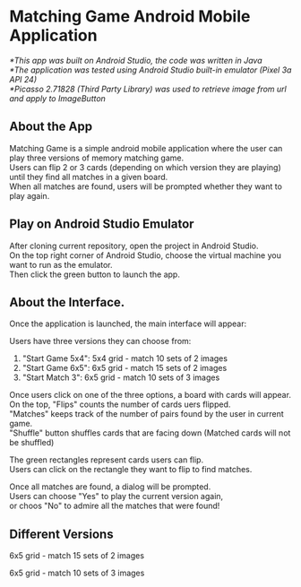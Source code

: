 # Matching Game Android Mobile Application

_*This app was built on Android Studio, the code was written in Java_  
_*The application was tested using Android Studio built-in emulator (Pixel 3a API 24)_  
_*Picasso 2.71828 (Third Party Library) was used to retrieve image from url and apply to ImageButton_  

## About the App

Matching Game is a simple android mobile application where the user can play three versions of memory matching game.  
Users can flip 2 or 3 cards (depending on which version they are playing) until they find all matches in a given board.  
When all matches are found, users will be prompted whether they want to play again.  

## Play on Android Studio Emulator

After cloning current repository, open the project in Android Studio.  
On the top right corner of Android Studio, choose the virtual machine you want to run as the emulator.  
Then click the green button to launch the app.  

## About the Interface.

Once the application is launched, the main interface will appear:

Users have three versions they can choose from:
1. "Start Game 5x4": 5x4 grid - match 10 sets of 2 images
2. "Start Game 6x5": 6x5 grid - match 15 sets of 2 images
3. "Start Match 3": 6x5 grid - match 10 sets of 3 images

Once users click on one of the three options, a board with cards will appear.  
On the top, "Flips" counts the number of cards uers flipped.  
"Matches" keeps track of the number of pairs found by the user in current game.  
"Shuffle" button shuffles cards that are facing down (Matched cards will not be shuffled)  
  
The green rectangles represent cards users can flip.  
Users can click on the rectangle they want to flip to find matches.  
  
Once all matches are found, a dialog will be prompted.  
Users can choose "Yes" to play the current version again,  
or choos "No" to admire all the matches that were found!  

## Different Versions

6x5 grid - match 15 sets of 2 images  

6x5 grid - match 10 sets of 3 images  
